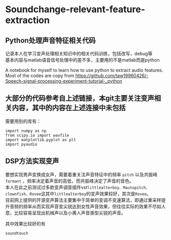 # Soundchange-relevant-feature-extraction
## Python处理声音特征相关代码

记录本人在学习变声处理相关知识中的相关代码训练，包括改写，debug等  
基本内容与matlab语音信号处理中的差不多，主要用的不是matlab而是python  


A notebook for myself to learn how to use python to extract audio features.  
Most of the codes are copy from https://github.com/taw19960426/-Speech-signal-processing-experiment-tutorial-_python 

大部分的代码参考自上述链接，本git主要关注变声相关内容，其中的内容在上述连接中未包括
----

需要用到的库有：  
  
```
import numpy as np
from scipy.io import wavfile
import matplotlib.pyplot as plt
import pyaudio
```  

## DSP方法实现变声
要想实现男声变换成女声，需要着重关注声音特征中的频率 `pitch` 以及共振峰 `formant` ，频率决定着声音的高低，而共振峰决定了声音的音色。  
本人在此之前测试过多款变声调音插件vst`littlealterboy、Mautopitch、clownfish、Rovee`这其中`littlealterboy`的变声效果较好，其次是`Rovee`。  
目前网上提供的开源变声算法主要集中于简单的变调不变速算法，即通过重采样提升音频的频率从而实现声音变尖锐达到女性声音效果，但往往实际的效果不尽如人意，比较容易呈现出机械声以及小黄人声音类型尖锐的声音。

其中效果比较好的有  
```
soundtouch
```


